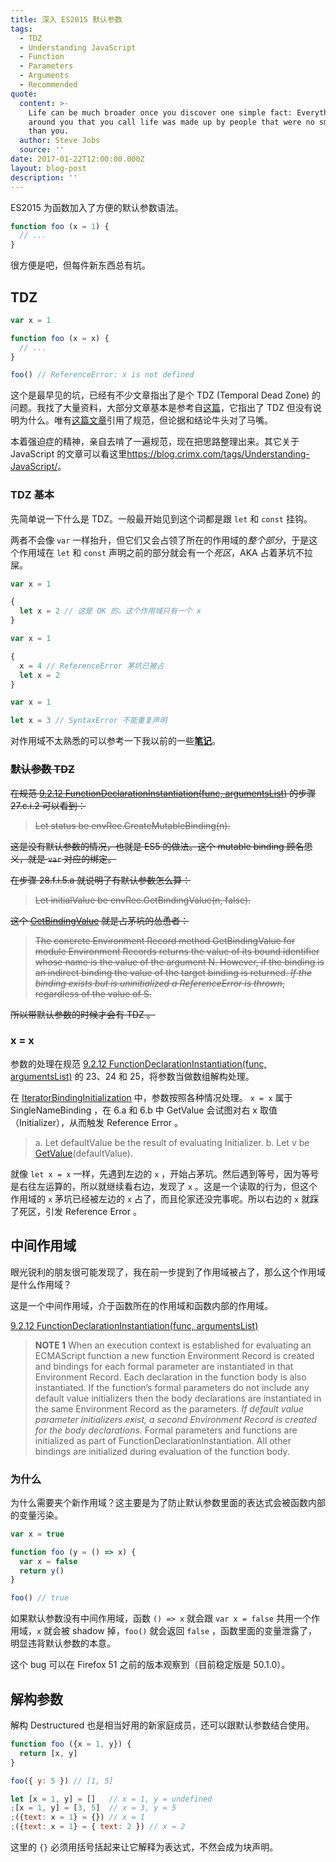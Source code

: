 ```yaml
---
title: 深入 ES2015 默认参数
tags:
  - TDZ
  - Understanding JavaScript
  - Function
  - Parameters
  - Arguments
  - Recommended
quote:
  content: >-
    Life can be much broader once you discover one simple fact: Everything
    around you that you call life was made up by people that were no smarter
    than you.
  author: Steve Jobs
  source: ''
date: 2017-01-22T12:00:00.000Z
layout: blog-post
description: ''
---
```


ES2015 为函数加入了方便的默认参数语法。

```javascript
function foo (x = 1) {
  // ...
}
```

很方便是吧，但每件新东西总有坑。


## TDZ

```javascript
var x = 1

function foo (x = x) {
  // ...
}

foo() // ReferenceError: x is not defined
```

这个是最早见的坑，已经有不少文章指出了是个 TDZ (Temporal Dead Zone) 的问题。我找了大量资料，大部分文章基本是参考自[这篇](http://dmitrysoshnikov.com/ecmascript/es6-notes-default-values-of-parameters/comment-page-1/#tdz-temporal-dead-zone-for-parameters)，它指出了 TDZ 但没有说明为什么。唯有[这篇文章](http://code.wileam.com/default-value-n-params-env/)引用了规范，但论据和结论牛头对了马嘴。

本着强迫症的精神，亲自去啃了一遍规范，现在把思路整理出来。其它关于 JavaScript 的文章可以看这里<https://blog.crimx.com/tags/Understanding-JavaScript/>。

### TDZ 基本

先简单说一下什么是 TDZ。一般最开始见到这个词都是跟 `let` 和 `const` 挂钩。

两者不会像 `var` 一样抬升，但它们又会占领了所在的作用域的*整个部分*，于是这个作用域在 `let` 和 `const` 声明之前的部分就会有一个*死区*，AKA 占着茅坑不拉屎。

```javascript
var x = 1

{
  let x = 2 // 这是 OK 的，这个作用域只有一个 x
}
```

```javascript
var x = 1

{
  x = 4 // ReferenceError 茅坑已被占
  let x = 2
}
```

```javascript
var x = 1

let x = 3 // SyntaxError 不能重复声明
```

对作用域不太熟悉的可以参考一下我以前的一些[**笔记**](https://blog.crimx.com/tags/Scope/)。

### ~~默认参数 TDZ~~

~~在规范 [9.2.12 FunctionDeclarationInstantiation(func, argumentsList)](http://www.ecma-international.org/ecma-262/6.0/#sec-functiondeclarationinstantiation) 的步骤 27.c.i.2 可以看到：~~

> ~~Let status be envRec.CreateMutableBinding(n).~~

~~这是没有默认参数的情况，也就是 ES5 的做法。这个 mutable binding 顾名思义，就是 `var` 对应的绑定。~~

~~在步骤 28.f.i.5.a 就说明了有默认参数怎么算：~~

> ~~Let initialValue be envRec.GetBindingValue(n, false).~~

~~这个 [GetBindingValue](http://www.ecma-international.org/ecma-262/6.0/#sec-module-environment-records-getbindingvalue-n-s) 就是占茅坑的怂恿者：~~

> ~~The concrete Environment Record method GetBindingValue for module Environment Records returns the value of its bound identifier whose name is the value of the argument N. However, if the binding is an indirect binding the value of the target binding is returned. *If the binding exists but is uninitialized a ReferenceError is thrown*, regardless of the value of S.~~

~~所以带默认参数的时候才会有 TDZ 。~~

### x = x

参数的处理在规范 [9.2.12 FunctionDeclarationInstantiation(func, argumentsList)](http://www.ecma-international.org/ecma-262/6.0/#sec-functiondeclarationinstantiation) 的 23、24 和 25，将参数当做数组解构处理。

在 [IteratorBindingInitialization](http://www.ecma-international.org/ecma-262/6.0/#sec-destructuring-binding-patterns-runtime-semantics-iteratorbindinginitialization) 中，参数按照各种情况处理。 `x = x` 属于 SingleNameBinding ，在 6.a 和 6.b 中 GetValue 会试图对右 x 取值（Initializer），从而触发 Reference Error 。

> a. Let defaultValue be the result of evaluating Initializer.
> b. Let v be [GetValue](http://www.ecma-international.org/ecma-262/6.0/#sec-getvalue)(defaultValue).

就像 `let x = x` 一样，先遇到左边的 `x` ，开始占茅坑。然后遇到等号，因为等号是右往左运算的，所以就继续看右边，发现了 `x` 。这是一个读取的行为，但这个作用域的 `x` 茅坑已经被左边的 `x` 占了，而且伦家还没完事呢。所以右边的 `x` 就踩了死区，引发 Reference Error 。

## 中间作用域

眼光锐利的朋友很可能发现了，我在前一步提到了作用域被占了，那么这个作用域是什么作用域？

这是一个中间作用域，介于函数所在的作用域和函数内部的作用域。

[9.2.12 FunctionDeclarationInstantiation(func, argumentsList)](http://www.ecma-international.org/ecma-262/6.0/#sec-functiondeclarationinstantiation)

> **NOTE 1** When an execution context is established for evaluating an ECMAScript function a new function Environment Record is created and bindings for each formal parameter are instantiated in that Environment Record. Each declaration in the function body is also instantiated. If the function’s formal parameters do not include any default value initializers then the body declarations are instantiated in the same Environment Record as the parameters. *If default value parameter initializers exist, a second Environment Record is created for the body declarations.* Formal parameters and functions are initialized as part of FunctionDeclarationInstantiation. All other bindings are initialized during evaluation of the function body.

### 为什么

为什么需要夹个新作用域？这主要是为了防止默认参数里面的表达式会被函数内部的变量污染。

```javascript
var x = true

function foo (y = () => x) {
  var x = false
  return y()
}

foo() // true
```

如果默认参数没有中间作用域，函数 `() => x` 就会跟 `var x = false` 共用一个作用域，`x` 就会被 shadow 掉，`foo()` 就会返回 `false` ，函数里面的变量泄露了，明显违背默认参数的本意。

这个 bug 可以在 Firefox 51 之前的版本观察到（目前稳定版是 50.1.0）。

## 解构参数

解构 Destructured 也是相当好用的新家庭成员，还可以跟默认参数结合使用。

```javascript
function foo ({x = 1, y}) {
  return [x, y]
}

foo({ y: 5 }) // [1, 5]
```

```javascript
let [x = 1, y] = []   // x = 1, y = undefined
;[x = 1, y] = [3, 5]  // x = 3, y = 5
;({text: x = 1} = {}) // x = 1
;({text: x = 1} = { text: 2 }) // x = 2
```

这里的 `{}` 必须用括号括起来让它解释为表达式，不然会成为块声明。

